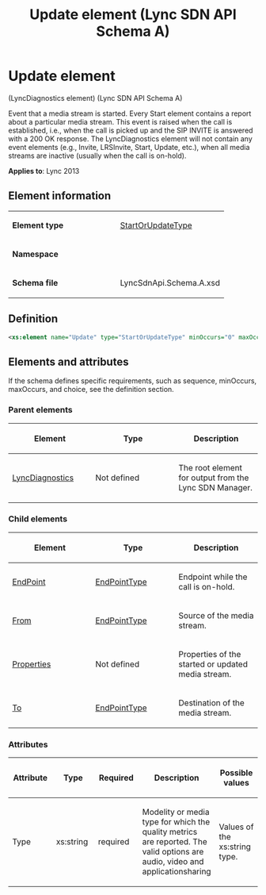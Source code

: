 ﻿---
title: Update element  (Lync SDN API Schema A)
TOCTitle: Update element
ms:assetid: fad934e2-4406-3e60-a39a-0b85a596dadf
ms:mtpsurl: https://msdn.microsoft.com/en-us/library/Dn775142(v=office.15)
ms:contentKeyID: 62626115
ms.date: 07/24/2014
mtps_version: v=office.15
dev_langs:
- xml
---

# Update element 

(LyncDiagnostics element) (Lync SDN API Schema A)

Event that a media stream is started. Every Start element contains a report about a particular media stream. This event is raised when the call is established, i.e., when the call is picked up and the SIP INVITE is answered with a 200 OK response. The LyncDiagnostics element will not contain any event elements (e.g., Invite, LRSInvite, Start, Update, etc.), when all media streams are inactive (usually when the call is on-hold).


**Applies to**: Lync 2013


## Element information

<table>
<colgroup>
<col style="width: 50%" />
<col style="width: 50%" />
</colgroup>
<tbody>
<tr class="odd">
<td><p><strong>Element type</strong></p></td>
<td><p><a href="startorupdatetype-complextype-lync-sdn-api-schema-a.md">StartOrUpdateType</a></p></td>
</tr>
<tr class="even">
<td><p><strong>Namespace</strong></p></td>
<td><p></p></td>
</tr>
<tr class="odd">
<td><p><strong>Schema file</strong></p></td>
<td><p>LyncSdnApi.Schema.A.xsd</p></td>
</tr>
</tbody>
</table>


## Definition

``` xml
<xs:element name="Update" type="StartOrUpdateType" minOccurs="0" maxOccurs="unbounded"></xs:element>
```

## Elements and attributes

If the schema defines specific requirements, such as sequence, minOccurs, maxOccurs, and choice, see the definition section.

### Parent elements

<table>
<colgroup>
<col style="width: 33%" />
<col style="width: 33%" />
<col style="width: 33%" />
</colgroup>
<thead>
<tr class="header">
<th><p>Element</p></th>
<th><p>Type</p></th>
<th><p>Description</p></th>
</tr>
</thead>
<tbody>
<tr class="odd">
<td><p><a href="lyncdiagnostics-element-lync-sdn-api-schema-a.md">LyncDiagnostics</a></p></td>
<td><p>Not defined</p></td>
<td><p>The root element for output from the Lync SDN Manager.</p></td>
</tr>
</tbody>
</table>


### Child elements

<table>
<colgroup>
<col style="width: 33%" />
<col style="width: 33%" />
<col style="width: 33%" />
</colgroup>
<thead>
<tr class="header">
<th><p>Element</p></th>
<th><p>Type</p></th>
<th><p>Description</p></th>
</tr>
</thead>
<tbody>
<tr class="odd">
<td><p><a href="endpoint-element-startorupdatetype-complextype-lync-sdn-api-schema-a.md">EndPoint</a></p></td>
<td><p><a href="endpointtype-complextype-lync-sdn-api-schema-a.md">EndPointType</a></p></td>
<td><p>Endpoint while the call is on-hold.</p></td>
</tr>
<tr class="even">
<td><p><a href="from-element-startorupdatetype-complextype-lync-sdn-api-schema-a.md">From</a></p></td>
<td><p><a href="endpointtype-complextype-lync-sdn-api-schema-a.md">EndPointType</a></p></td>
<td><p>Source of the media stream.</p></td>
</tr>
<tr class="odd">
<td><p><a href="properties-element-startorupdatetype-complextype-lync-sdn-api-schema-a.md">Properties</a></p></td>
<td><p>Not defined</p></td>
<td><p>Properties of the started or updated media stream.</p></td>
</tr>
<tr class="even">
<td><p><a href="to-element-startorupdatetype-complextype-lync-sdn-api-schema-a.md">To</a></p></td>
<td><p><a href="endpointtype-complextype-lync-sdn-api-schema-a.md">EndPointType</a></p></td>
<td><p>Destination of the media stream.</p></td>
</tr>
</tbody>
</table>


### Attributes

<table>
<colgroup>
<col style="width: 20%" />
<col style="width: 20%" />
<col style="width: 20%" />
<col style="width: 20%" />
<col style="width: 20%" />
</colgroup>
<thead>
<tr class="header">
<th><p>Attribute</p></th>
<th><p>Type</p></th>
<th><p>Required</p></th>
<th><p>Description</p></th>
<th><p>Possible values</p></th>
</tr>
</thead>
<tbody>
<tr class="odd">
<td><p>Type</p></td>
<td><p>xs:string</p></td>
<td><p>required</p></td>
<td><p>Modelity or media type for which the quality metrics are reported. The valid options are audio, video and applicationsharing</p></td>
<td><p>Values of the xs:string type.</p></td>
</tr>
</tbody>
</table>

